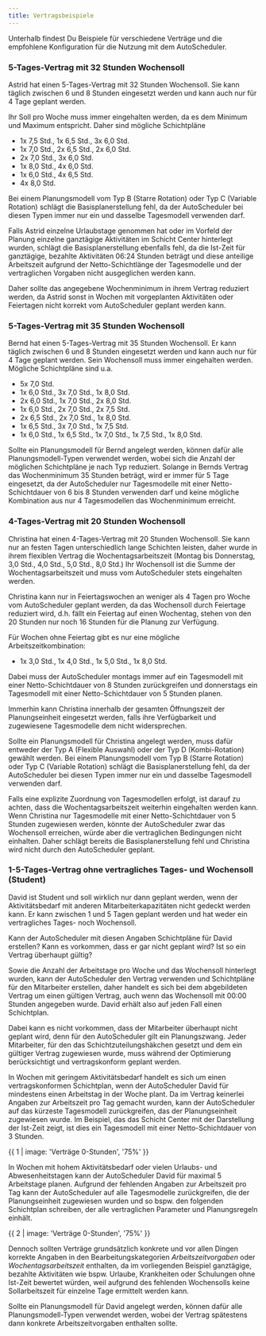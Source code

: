 ```yaml
---
title: Vertragsbeispiele
---
```


Unterhalb findest Du Beispiele für verschiedene Verträge und die empfohlene Konfiguration für die Nutzung mit dem AutoScheduler.

### 5-Tages-Vertrag mit 32 Stunden Wochensoll

Astrid hat einen 5-Tages-Vertrag mit 32 Stunden Wochensoll. Sie kann täglich zwischen 6 und 8 Stunden eingesetzt werden und kann auch nur für 4 Tage geplant werden.

Ihr Soll pro Woche muss immer eingehalten werden, da es dem Minimum und Maximum entspricht. Daher sind mögliche Schichtpläne

- 1x 7,5 Std., 1x 6,5 Std., 3x 6,0 Std.
- 1x 7,0 Std., 2x 6,5 Std., 2x 6,0 Std.
- 2x 7,0 Std., 3x 6,0 Std.
- 1x 8,0 Std., 4x 6,0 Std.
- 1x 6,0 Std., 4x 6,5 Std.
- 4x 8,0 Std.

Bei einem Planungsmodell vom Typ B (Starre Rotation) oder Typ C (Variable Rotation) schlägt die Basisplanerstellung fehl, da der AutoScheduler bei diesen Typen immer nur ein und dasselbe Tagesmodell verwenden darf.

Falls Astrid einzelne Urlaubstage genommen hat oder im Vorfeld der Planung einzelne ganztägige Aktivitäten im Schicht Center hinterlegt wurden, schlägt die Basisplanerstellung ebenfalls fehl, da die Ist-Zeit für ganztägige, bezahlte Aktivitäten 06:24 Stunden beträgt und diese anteilige Arbeitszeit aufgrund der Netto-Schichtlänge der Tagesmodelle und der vertraglichen Vorgaben nicht ausgeglichen werden kann.

Daher sollte das angegebene Wochenminimum in ihrem Vertrag reduziert werden, da Astrid sonst in Wochen mit vorgeplanten Aktivitäten oder Feiertagen nicht korrekt vom AutoScheduler geplant werden kann.

### 5-Tages-Vertrag mit 35 Stunden Wochensoll

Bernd hat einen 5-Tages-Vertrag mit 35 Stunden Wochensoll. Er kann täglich zwischen 6 und 8 Stunden eingesetzt werden und kann auch nur für 4 Tage geplant werden. Sein Wochensoll muss immer eingehalten werden. Mögliche Schichtpläne sind u.a.

- 5x 7,0 Std.
- 1x 6,0 Std., 3x 7,0 Std., 1x 8,0 Std.
- 2x 6,0 Std., 1x 7,0 Std., 2x 8,0 Std.
- 1x 6,0 Std., 2x 7,0 Std., 2x 7,5 Std.
- 2x 6,5 Std., 2x 7,0 Std., 1x 8,0 Std.
- 1x 6,5 Std., 3x 7,0 Std., 1x 7,5 Std.
- 1x 6,0 Std., 1x 6,5 Std., 1x 7,0 Std., 1x 7,5 Std., 1x 8,0 Std.

Sollte ein Planungsmodell für Bernd angelegt werden, können dafür alle Planungsmodell-Typen verwendet werden, wobei sich die Anzahl der möglichen Schichtpläne je nach Typ reduziert. Solange in Bernds Vertrag das Wochenminimum 35 Stunden beträgt, wird er immer für 5 Tage eingesetzt, da der AutoScheduler nur Tagesmodelle mit einer Netto-Schichtdauer von 6 bis 8 Stunden verwenden darf und keine mögliche Kombination aus nur 4 Tagesmodellen das Wochenminimum erreicht.

### 4-Tages-Vertrag mit 20 Stunden Wochensoll

Christina hat einen 4-Tages-Vertrag mit 20 Stunden Wochensoll. Sie kann nur an festen Tagen unterschiedlich lange Schichten leisten, daher wurde in ihrem flexiblen Vertrag die Wochentagsarbeitszeit (Montag bis Donnerstag, 3,0 Std., 4,0 Std., 5,0 Std., 8,0 Std.) Ihr Wochensoll ist die Summe der Wochentagsarbeitszeit und muss vom AutoScheduler stets eingehalten werden.

Christina kann nur in Feiertagswochen an weniger als 4 Tagen pro Woche vom AutoScheduler geplant werden, da das Wochensoll durch Feiertage reduziert wird, d.h. fällt ein Feiertag auf einen Wochentag, stehen von den 20 Stunden nur noch 16 Stunden für die Planung zur Verfügung.

Für Wochen ohne Feiertag gibt es nur eine mögliche Arbeitszeitkombination:

- 1x 3,0 Std., 1x 4,0 Std., 1x 5,0 Std., 1x 8,0 Std.

Dabei muss der AutoScheduler montags immer auf ein Tagesmodell mit einer Netto-Schichtdauer von 8 Stunden zurückgreifen und donnerstags ein Tagesmodell mit einer Netto-Schichtdauer von 5 Stunden planen.

Immerhin kann Christina innerhalb der gesamten Öffnungszeit der Planungseinheit eingesetzt werden, falls ihre Verfügbarkeit und zugewiesene Tagesmodelle dem nicht widersprechen.

Sollte ein Planungsmodell für Christina angelegt werden, muss dafür entweder der Typ A (Flexible Auswahl) oder der Typ D (Kombi-Rotation) gewählt werden. Bei einem Planungsmodell vom Typ B (Starre Rotation) oder Typ C (Variable Rotation) schlägt die Basisplanerstellung fehl, da der AutoScheduler bei diesen Typen immer nur ein und dasselbe Tagesmodell verwenden darf.

Falls eine explizite Zuordnung von Tagesmodellen erfolgt, ist darauf zu achten, dass die Wochentagsarbeitszeit weiterhin eingehalten werden kann. Wenn Christina nur Tagesmodelle mit einer Netto-Schichtdauer von 5 Stunden zugewiesen werden, könnte der AutoScheduler zwar das Wochensoll erreichen, würde aber die vertraglichen Bedingungen nicht einhalten. Daher schlägt bereits die Basisplanerstellung fehl und Christina wird nicht durch den AutoScheduler geplant.

### 1-5-Tages-Vertrag ohne vertragliches Tages- und Wochensoll (Student)

David ist Student und soll wirklich nur dann geplant werden, wenn der Aktivitätsbedarf mit anderen Mitarbeiterkapazitäten nicht gedeckt werden kann. Er kann zwischen 1 und 5 Tagen geplant werden und hat weder ein vertragliches Tages- noch Wochensoll.

Kann der AutoScheduler mit diesen Angaben Schichtpläne für David erstellen? Kann es vorkommen, dass er gar nicht geplant wird? Ist so ein Vertrag überhaupt gültig?

Sowie die Anzahl der Arbeitstage pro Woche und das Wochensoll hinterlegt wurden, kann der AutoScheduler den Vertrag verwenden und Schichtpläne für den Mitarbeiter erstellen, daher handelt es sich bei dem abgebildeten Vertrag um einen gültigen Vertrag, auch wenn das Wochensoll mit 00:00 Stunden angegeben wurde. David erhält also auf jeden Fall einen Schichtplan.

Dabei kann es nicht vorkommen, dass der Mitarbeiter überhaupt nicht geplant wird, denn für den AutoScheduler gilt ein Planungszwang. Jeder Mitarbeiter, für den das Schichtzuteilungshäkchen gesetzt und dem ein gültiger Vertrag zugewiesen wurde, muss während der Optimierung berücksichtigt und vertragskonform geplant werden.

In Wochen mit geringem Aktivitätsbedarf handelt es sich um einen vertragskonformen Schichtplan, wenn der AutoScheduler David für mindestens einen Arbeitstag in der Woche plant. Da im Vertrag keinerlei Angaben zur Arbeitszeit pro Tag gemacht wurden, kann der AutoScheduler auf das kürzeste Tagesmodell zurückgreifen, das der Planungseinheit zugewiesen wurde. Im Beispiel, das das Schicht Center mit der Darstellung der Ist-Zeit zeigt, ist dies ein Tagesmodell mit einer Netto-Schichtdauer von 3 Stunden.

{{ 1 | image: 'Verträge 0-Stunden', '75%' }}

In Wochen mit hohem Aktivitätsbedarf oder vielen Urlaubs- und Abwesenheitstagen kann der AutoScheduler David für maximal 5 Arbeitstage planen. Aufgrund der fehlenden Angaben zur Arbeitszeit pro Tag kann der AutoScheduler auf alle Tagesmodelle zurückgreifen, die der Planungseinheit zugewiesen wurden und so bspw. den folgenden Schichtplan schreiben, der alle vertraglichen Parameter und Planungsregeln einhält.

{{ 2 | image: 'Verträge 0-Stunden', '75%' }}

Dennoch sollten Verträge grundsätzlich konkrete und vor allen Dingen korrekte Angaben in den Bearbeitungskategorien *Arbeitszeitvorgaben* oder *Wochentagsarbeitszeit* enthalten, da im vorliegenden Beispiel ganztägige, bezahlte Aktivitäten wie bspw. Urlaube, Krankheiten oder Schulungen ohne Ist-Zeit bewertet würden, weil aufgrund des fehlenden Wochensolls keine Sollarbeitszeit für einzelne Tage ermittelt werden kann.

Sollte ein Planungsmodell für David angelegt werden, können dafür alle Planungsmodell-Typen verwendet werden, wobei der Vertrag spätestens dann konkrete Arbeitszeitvorgaben enthalten sollte.
